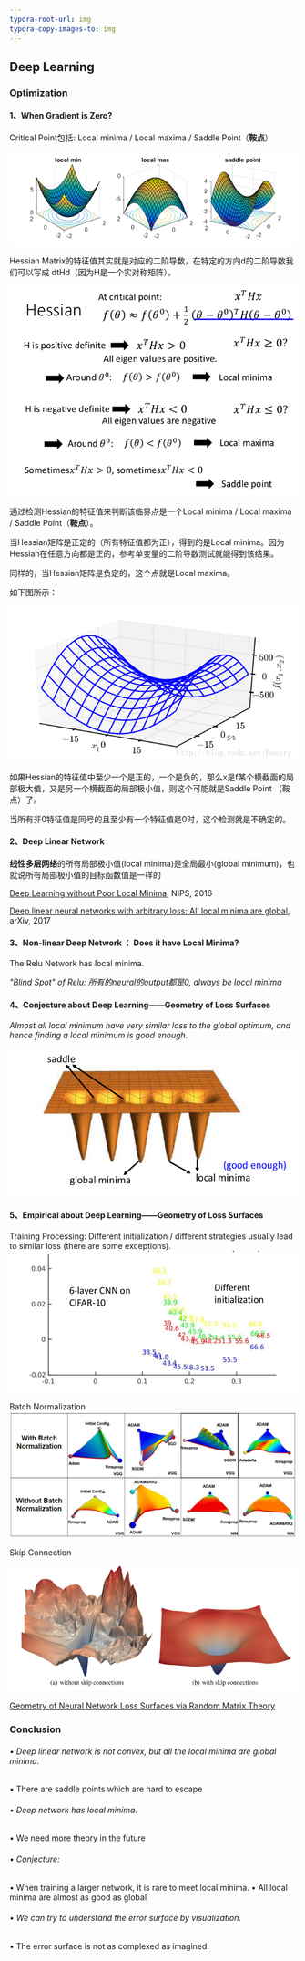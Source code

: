 ```yaml
---
typora-root-url: img
typora-copy-images-to: img
---
```


## Deep Learning 

### Optimization

#### 1、When Gradient is Zero?

Critical Point包括: Local minima / Local maxima / Saddle Point（**鞍点**）

![5](https://github.com/haoyuheng/MLDS_notebook/blob/master/img/5.png)

Hessian Matrix的特征值其实就是对应的二阶导数，在特定的方向d的二阶导数我们可以写成 dtHd（因为H是一个实对称矩阵）。

![6](https://github.com/haoyuheng/MLDS_notebook/blob/master/img/6.png)

通过检测Hessian的特征值来判断该临界点是一个Local minima / Local maxima / Saddle Point（**鞍点**）。

当Hessian矩阵是正定的（所有特征值都为正），得到的是Local minima。因为Hessian在任意方向都是正的，参考单变量的二阶导数测试就能得到该结果。

同样的，当Hessian矩阵是负定的，这个点就是Local maxima。

如下图所示：

![](https://github.com/haoyuheng/MLDS_notebook/blob/master/img/7.png)

如果Hessian的特征值中至少一个是正的，一个是负的，那么x是f某个横截面的局部极大值，又是另一个横截面的局部极小值，则这个可能就是Saddle Point （鞍点）了。

当所有非0特征值是同号的且至少有一个特征值是0时，这个检测就是不确定的。



#### 2、Deep Linear Network

**线性多层网络**的所有局部极小值(local minima)是全局最小(global minimum)，也就说所有局部极小值的目标函数值是一样的

[Deep Learning without Poor Local Minima](https://arxiv.org/abs/1605.07110), NIPS, 2016

[Deep linear neural networks with arbitrary loss: All local minima are global](https://arxiv.org/abs/1712.01473), arXiv, 2017



#### 3、Non-linear  Deep Network ： Does it have Local Minima?

The Relu Network has local minima.

*"Blind Spot" of Relu: 所有的neural的output都是0, always be local minima*

#### 4、Conjecture about Deep Learning——Geometry of Loss Surfaces

*Almost all local minimum have very similar loss to the global optimum, and hence finding a local minimum is good enough.*

![1](https://github.com/haoyuheng/MLDS_notebook/blob/master/img/1.png)

#### 5、Empirical about Deep Learning——Geometry of Loss Surfaces

Training Processing: Different initialization / different strategies usually lead to similar loss (there are some exceptions). ![2](https://github.com/haoyuheng/MLDS_notebook/blob/master/img/2.png)

Batch Normalization![3](https://github.com/haoyuheng/MLDS_notebook/blob/master/img/3.png)

Skip Connection

![4](https://github.com/haoyuheng/MLDS_notebook/blob/master/img/4.png)

[Geometry of Neural Network Loss Surfaces via Random Matrix Theory](https://ai.google/research/pubs/pub46120)

### Conclusion

###### • Deep linear network is not convex, but all the local minima are global minima.

• 	There are saddle points which are hard to escape

###### • Deep network has local minima.

•	 We need more theory in the future

###### • Conjecture:

• 	When training a larger network, it is rare to meet local minima.
• 	All local minima are almost as good as global

###### • We can try to understand the error surface by visualization.

•	 The error surface is not as complexed as imagined.

